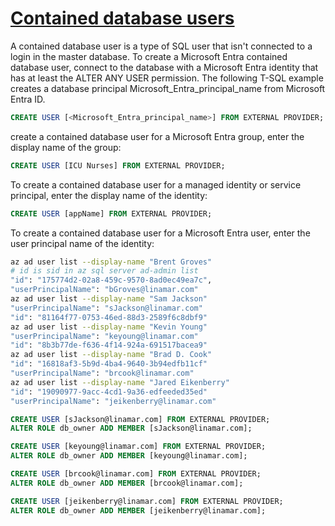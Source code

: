 # **[Contained database users](https://learn.microsoft.com/en-us/azure/azure-sql/database/authentication-aad-configure?view=azuresql&tabs=azure-portal#contained-database-users)**

A contained database user is a type of SQL user that isn't connected to a login in the master database. To create a Microsoft Entra contained database user, connect to the database with a Microsoft Entra identity that has at least the ALTER ANY USER permission. The following T-SQL example creates a database principal Microsoft_Entra_principal_name from Microsoft Entra ID.

```sql
CREATE USER [<Microsoft_Entra_principal_name>] FROM EXTERNAL PROVIDER;
```

create a contained database user for a Microsoft Entra group, enter the display name of the group:

```sql
CREATE USER [ICU Nurses] FROM EXTERNAL PROVIDER;
```

To create a contained database user for a managed identity or service principal, enter the display name of the identity:

```sql
CREATE USER [appName] FROM EXTERNAL PROVIDER;
```

To create a contained database user for a Microsoft Entra user, enter the user principal name of the identity:

```bash
az ad user list --display-name "Brent Groves"
# id is sid in az sql server ad-admin list
"id": "175774d2-02a8-459c-9570-8ad0ec49ea7c",
"userPrincipalName": "bGroves@linamar.com"
az ad user list --display-name "Sam Jackson"
"userPrincipalName": "sJackson@linamar.com"
"id": "81164f77-0753-46ed-88d3-2589f6c8dbf9"
az ad user list --display-name "Kevin Young"
"userPrincipalName": "keyoung@linamar.com"
"id": "8b3b77de-f636-4f14-924a-691517bacea9"
az ad user list --display-name "Brad D. Cook"
"id": "16818af3-5b9d-4ba4-9640-3b94edfb11cf"
"userPrincipalName": "brcook@linamar.com"
az ad user list --display-name "Jared Eikenberry"
"id": "19090977-9acc-4cd1-9a36-edfeeded35ed"
"userPrincipalName": "jeikenberry@linamar.com"
```

```sql
CREATE USER [sJackson@linamar.com] FROM EXTERNAL PROVIDER;
ALTER ROLE db_owner ADD MEMBER [sJackson@linamar.com];  

CREATE USER [keyoung@linamar.com] FROM EXTERNAL PROVIDER;
ALTER ROLE db_owner ADD MEMBER [keyoung@linamar.com];  

CREATE USER [brcook@linamar.com] FROM EXTERNAL PROVIDER;
ALTER ROLE db_owner ADD MEMBER [brcook@linamar.com];  

CREATE USER [jeikenberry@linamar.com] FROM EXTERNAL PROVIDER;
ALTER ROLE db_owner ADD MEMBER [jeikenberry@linamar.com];  

```
